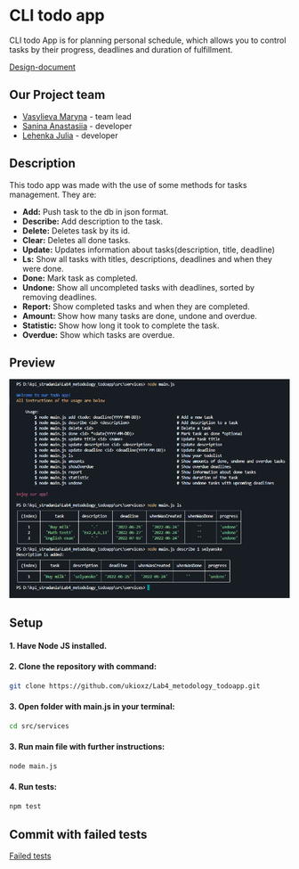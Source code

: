 # CLI todo app

CLI todo App is for planning personal schedule, which allows you to control tasks by their progress, deadlines and duration of fulfillment. 

[Design-document](https://docs.google.com/document/d/1DryYM_00d7XH752z2II25rWhVp4F_nJubvIU0bPE-ck/edit#)

## Our Project team
- [Vasylieva Maryna](https://github.com/ukioxz) - team lead 
- [Sanina Anastasiia](https://github.com/anastasiiasanina) - developer 
- [Lehenka Julia](https://github.com/julikss) - developer 

## Description
This todo app was made with the use of some methods for tasks management. 
They are: 

- **Add:** Push task to the db in json format. 
- **Describe:** Add description to the task. 
- **Delete:** Deletes task by its id. 
- **Clear:** Deletes all done tasks. 
- **Update:** Updates information about tasks(description, title, deadline) 
- **Ls:** Show all tasks with titles, descriptions, deadlines and when they were done.
- **Done:** Mark task as completed. 
- **Undone:** Show all uncompleted tasks with deadlines, sorted by removing deadlines. 
- **Report:** Show completed tasks and when they are completed. 
- **Amount:** Show how many tasks are done, undone and overdue. 
- **Statistic:** Show how long it took to complete the task. 
- **Overdue:** Show which tasks are overdue. 

## Preview
![alt text](https://github.com/ukioxz/Lab4_metodology_todoapp/blob/main/preview/usage.png)

## Setup

#### 1. Have Node JS installed.

#### 2. Clone the repository with command:
```bash
git clone https://github.com/ukioxz/Lab4_metodology_todoapp.git
```
#### 3. Open folder with main.js in your terminal:
```bash
cd src/services
```
#### 3. Run main file with further instructions:
```bash
node main.js
```
#### 4. Run tests:
```bash
npm test
```
## Commit with failed tests
[Failed tests](https://github.com/ukioxz/Lab4_metodology_todoapp/commit/b0e4a372660103306b7f088fe19d68d992b754d4)
